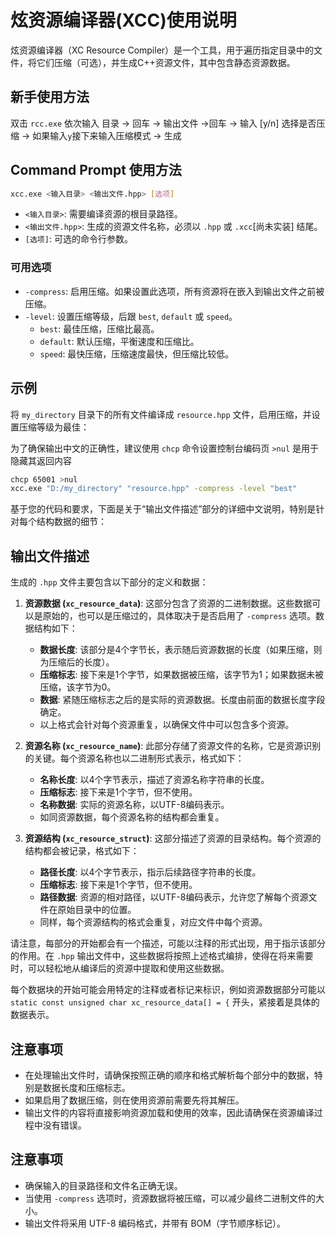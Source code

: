 ﻿# 炫资源编译器(XCC)使用说明

炫资源编译器（XC Resource Compiler）是一个工具，用于遍历指定目录中的文件，将它们压缩（可选），并生成C++资源文件，其中包含静态资源数据。

## 新手使用方法

双击 `rcc.exe` 依次输入 目录 -> 回车 -> 输出文件 ->回车 -> 输入 [y/n] 选择是否压缩 -> 如果输入`y`接下来输入压缩模式 -> 生成

## Command Prompt 使用方法

```bash
xcc.exe <输入目录> <输出文件.hpp> [选项]
```

- `<输入目录>`: 需要编译资源的根目录路径。
- `<输出文件.hpp>`: 生成的资源文件名称，必须以 `.hpp` 或 `.xcc`[尚未实装] 结尾。
- `[选项]`: 可选的命令行参数。

### 可用选项

- `-compress`: 启用压缩。如果设置此选项，所有资源将在嵌入到输出文件之前被压缩。
- `-level`: 设置压缩等级，后跟 `best`, `default` 或 `speed`。
  - `best`: 最佳压缩，压缩比最高。
  - `default`: 默认压缩，平衡速度和压缩比。
  - `speed`: 最快压缩，压缩速度最快，但压缩比较低。

## 示例

将 `my_directory` 目录下的所有文件编译成 `resource.hpp` 文件，启用压缩，并设置压缩等级为最佳：

为了确保输出中文的正确性，建议使用 `chcp` 命令设置控制台编码页 `>nul` 是用于隐藏其返回内容

```bash
chcp 65001 >nul
xcc.exe "D:/my_directory" "resource.hpp" -compress -level "best"
```

基于您的代码和要求，下面是关于“输出文件描述”部分的详细中文说明，特别是针对每个结构数据的细节：

## 输出文件描述

生成的 `.hpp` 文件主要包含以下部分的定义和数据：

1. **资源数据 (`xc_resource_data`)**: 这部分包含了资源的二进制数据。这些数据可以是原始的，也可以是压缩过的，具体取决于是否启用了 `-compress` 选项。数据结构如下：
   - **数据长度**: 该部分是4个字节长，表示随后资源数据的长度（如果压缩，则为压缩后的长度）。
   - **压缩标志**: 接下来是1个字节，如果数据被压缩，该字节为1；如果数据未被压缩，该字节为0。
   - **数据**: 紧随压缩标志之后的是实际的资源数据。长度由前面的数据长度字段确定。
   - 以上格式会针对每个资源重复，以确保文件中可以包含多个资源。

2. **资源名称 (`xc_resource_name`)**: 此部分存储了资源文件的名称，它是资源识别的关键。每个资源名称也以二进制形式表示，格式如下：
   - **名称长度**: 以4个字节表示，描述了资源名称字符串的长度。
   - **压缩标志**: 接下来是1个字节，但不使用。
   - **名称数据**: 实际的资源名称，以UTF-8编码表示。
   - 如同资源数据，每个资源名称的结构都会重复。

3. **资源结构 (`xc_resource_struct`)**: 这部分描述了资源的目录结构。每个资源的结构都会被记录，格式如下：
   - **路径长度**: 以4个字节表示，指示后续路径字符串的长度。
   - **压缩标志**: 接下来是1个字节，但不使用。
   - **路径数据**: 资源的相对路径，以UTF-8编码表示，允许您了解每个资源文件在原始目录中的位置。
   - 同样，每个资源结构的格式会重复，对应文件中每个资源。

请注意，每部分的开始都会有一个描述，可能以注释的形式出现，用于指示该部分的作用。在 `.hpp` 输出文件中，这些数据将按照上述格式编排，使得在将来需要时，可以轻松地从编译后的资源中提取和使用这些数据。

每个数据块的开始可能会用特定的注释或者标记来标识，例如资源数据部分可能以 `static const unsigned char xc_resource_data[] = {` 开头，紧接着是具体的数据表示。

## 注意事项

- 在处理输出文件时，请确保按照正确的顺序和格式解析每个部分中的数据，特别是数据长度和压缩标志。
- 如果启用了数据压缩，则在使用资源前需要先将其解压。
- 输出文件的内容将直接影响资源加载和使用的效率，因此请确保在资源编译过程中没有错误。

## 注意事项

- 确保输入的目录路径和文件名正确无误。
- 当使用 `-compress` 选项时，资源数据将被压缩，可以减少最终二进制文件的大小。
- 输出文件将采用 UTF-8 编码格式，并带有 BOM（字节顺序标记）。